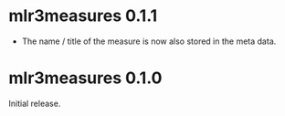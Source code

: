 # mlr3measures 0.1.1

* The name / title of the measure is now also stored in the meta data.

# mlr3measures 0.1.0

Initial release.
